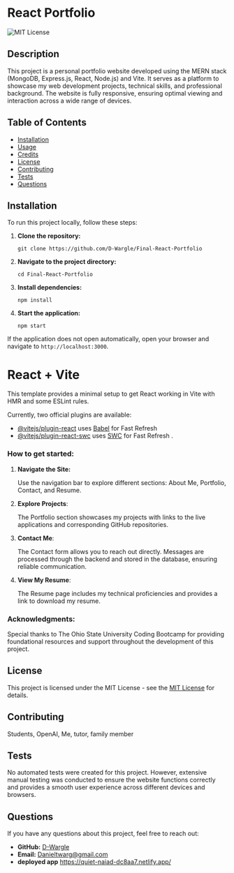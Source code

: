 # React Portfolio

![MIT License](https://img.shields.io/badge/License-MIT-yellow.svg)

## Description 

This project is a personal portfolio website developed using the MERN stack (MongoDB, Express.js, React, Node.js) and Vite. It serves as a platform to showcase my web development projects, technical skills, and professional background. The website is fully responsive, ensuring optimal viewing and interaction across a wide range of devices.

## Table of Contents 

- [Installation](#installation)
- [Usage](#usage)
- [Credits](#credits)
- [License](#license)
- [Contributing](#contributing)
- [Tests](#tests)
- [Questions](#questions) 

## Installation 

To run this project locally, follow these steps: 

1. **Clone the repository:**

    `git clone https://github.com/D-Wargle/Final-React-Portfolio`

2. **Navigate to the project directory:**

    `cd Final-React-Portfolio`

3. **Install dependencies:**

    `npm install`

4. **Start the application:**

    `npm start`

If the application does not open automatically, open your browser and navigate to `http://localhost:3000`.

# React + Vite

This template provides a minimal setup to get React working in Vite with HMR and some ESLint rules.

Currently, two official plugins are available:

- [@vitejs/plugin-react](https://github.com/vitejs/vite-plugin-react/blob/main/packages/plugin-react/README.md) uses [Babel](https://babeljs.io/) for Fast Refresh
- [@vitejs/plugin-react-swc](https://github.com/vitejs/vite-plugin-react-swc) uses [SWC](https://swc.rs/) for Fast Refresh
.

### How to get started:

1. **Navigate the Site:**

    Use the navigation bar to explore different sections: About Me, Portfolio, Contact, and Resume.

2. **Explore Projects**:

    The Portfolio section showcases my projects with links to the live applications and corresponding GitHub repositories.

3. **Contact Me**:

    The Contact form allows you to reach out directly. Messages are processed through the backend and stored in the database, ensuring reliable communication.

4. **View My Resume**:

    The Resume page includes my technical proficiencies and provides a link to download my resume.


### Acknowledgments:

Special thanks to The Ohio State University Coding Bootcamp for providing foundational resources and support throughout the development of this project.

## License 

This project is licensed under the MIT License - see the [MIT License](https://opensource.org/licenses/MIT) for details. 

## Contributing 

Students, OpenAI, Me, tutor, family member

## Tests 

No automated tests were created for this project. However, extensive manual testing was conducted to ensure the website functions correctly and provides a smooth user experience across different devices and browsers.

## Questions 

If you have any questions about this project, feel free to reach out: 

- **GitHub:** [D-Wargle](https://github.com/D-Wargle/User-Portfolio)
- **Email:** Danieltwarg@gmail.com
- **deployed app** https://quiet-naiad-dc8aa7.netlify.app/